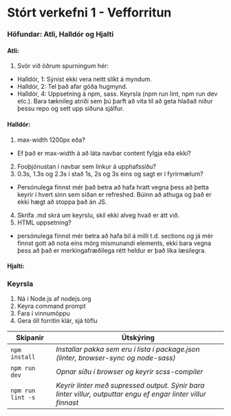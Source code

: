 # Stórt verkefni 1 - Vefforritun
### Höfundar: Atli, Halldór og Hjalti

#### Atli:
1. Svör við öðrum spurningum hér:
  * Halldór, 1: Sýnist ekki vera neitt slíkt á myndum.
  * Halldór, 2: Tel það afar góða hugmynd.
  * Halldór, 4: Uppsetning á npm, sass. Keyrsla (npm run lint, npm run dev etc.). Bara tæknileg atriði sem þú þarft að vita til að geta hlaðað niður þessu repo og sett upp síðuna sjálfur.

#### Halldór:  
1. max-width 1200px eða?
  * Ef það er max-width á að láta navbar content fylgja eða ekki?
2. Fooþjónustan í navbar sem linkur á upphafssíðu?
3. 0.3s, 1.3s og 2.3s í stað 1s, 2s og 3s eins og sagt er í fyrirmælum?
  * Persónulega finnst mér það betra að hafa hratt vegna þess að þetta keyrir í hvert sinn sem síðan er refreshed. Búinn að athuga og það er ekki hægt að stoppa það án JS.
4. Skrifa .md skrá um keyrslu, skil ekki alveg hvað er átt við.
5. HTML uppsetning?
  * persónulega finnst mér betra að hafa bil á milli t.d. sections og já mér finnst gott að nota eins mörg mismunandi elements, ekki bara vegna þess að það er merkingafræðilega rétt heldur er það líka læsilegra.


#### Hjalti:



### Keyrsla
1. Ná í Node.js af nodejs.org
2. Keyra command prompt
3. Fara í vinnumöppu
4. Gera öll forritin klár, sjá töflu

Skipanir | Útskýring
--- | ---
`npm install` | _Installar pakka sem eru í lista í package.json (linter, browser-sync og node-sass)_
`npm run dev` | _Opnar síðu í browser og keyrir scss-compiler_
`npm run lint -s` | _Keyrir linter með supressed output. Sýnir bara linter villur, outputtar engu ef engar linter villur finnast_
